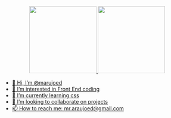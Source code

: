 <div align="center">
  <a href="https://github.com/rafaballerini">
  <img height="180em" src="https://github-readme-stats.vercel.app/api?username=marujoed&show_icons=true&theme=dracula&include_all_commits=true&count_private=true"/>
  <img height="180em" src="https://github-readme-stats.vercel.app/api/top-langs/?username=marujoed&layout=compact&langs_count=7&theme=dracula"/>
</div>



- 👋 Hi, I’m @marujoed
- 👀 I’m interested in Front End coding
- 🌱 I’m currently learning css
- 💞️ I’m looking to collaborate on projects
- 📫 How to reach me: mr.araujoed@gmail.com

<!---
marujoed/marujoed is a ✨ special ✨ repository because its `README.md` (this file) appears on your GitHub profile.
You can click the Preview link to take a look at your changes.
--->
